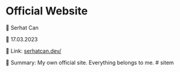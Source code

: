 # Official Website

🔵 Serhat Can

🔵 17.03.2023

🔵 Link: [serhatcan.dev/](https://serhatcan.dev/)

🔵 Summary: My own official site. Everything belongs to me.
#   s i t e m  
 
